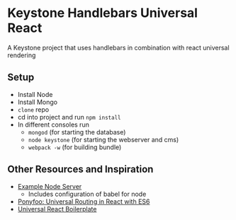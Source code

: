 # Keystone Handlebars Universal React
A Keystone project that uses handlebars in combination with react universal rendering

## Setup

* Install Node
* Install Mongo
* `clone` repo
* cd into project and run `npm install`
* In different consoles run
  * `mongod` (for starting the database)
  * `node keystone` (for starting the webserver and cms)
  * `webpack -w` (for building bundle)

## Other Resources and Inspiration

* [Example Node Server](https://github.com/babel/example-node-server)
  * Includes configuration of babel for node
* [Ponyfoo: Universal Routing in React with ES6](https://ponyfoo.com/articles/universal-routing-react-es6)
* [Universal React Boilerplate](https://github.com/cloverfield-tools/universal-react-boilerplate/)
